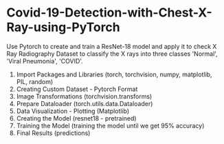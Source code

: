 # Covid-19-Detection-with-Chest-X-Ray-using-PyTorch
Use Pytorch to create and train a ResNet-18 model and apply it to check X Ray Radiography Dataset to classify the X rays into three classes 'Normal', 'Viral Pneumonia', 'COVID'.

1. Import Packages and Libraries (torch, torchvision, numpy, matplotlib, PIL, random)
2. Creating Custom Dataset - Pytorch Format 
3. Image Transformations (torchvision.transforms)
4. Prepare Dataloader (torch.utils.data.Dataloader)
5. Data Visualization - Plotting (Matplotlib)
6. Creating the Model (resnet18 - pretrained)
7. Training the Model (training the model until we get 95% accuracy)
8. Final Results (predictions)
